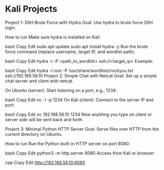 # Kali Projects
Project 1: SSH Brute Force with Hydra
Goal: Use hydra to brute force SSH login.

How to run
Make sure hydra is installed on Kali:

bash
Copy
Edit
sudo apt update
sudo apt install hydra -y
Run the brute force command (replace username, target IP, and wordlist path):

bash
Copy
Edit
hydra -l <username> -P <path_to_wordlist> ssh://<target_ip>
Example:

bash
Copy
Edit
hydra -l root -P /usr/share/wordlists/rockyou.txt ssh://192.168.56.10
Project 2: Simple Chat with Netcat
Goal: Set up a simple chat server and client with netcat.

On Ubuntu (server):
Start listening on a port, e.g., 1234:

bash
Copy
Edit
nc -l -p 1234
On Kali (client):
Connect to the server IP and port:

bash
Copy
Edit
nc 192.168.56.10 1234
Now anything you type on client or server side will be sent back and forth.

Project 3: Minimal Python HTTP Server
Goal: Serve files over HTTP from the current directory on Ubuntu.

How to run
Run the Python built-in HTTP server on port 8080:

bash
Copy
Edit
python3 -m http.server 8080
Access from Kali or browser:

cpp
Copy
Edit
http://192.168.56.10:8080
